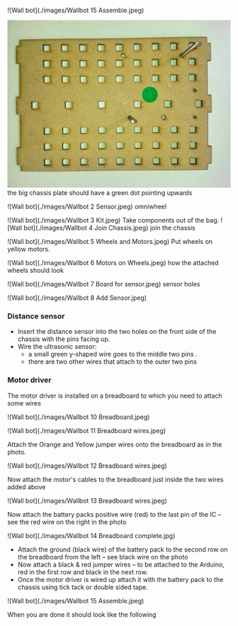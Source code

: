 

![Wall bot](./images/Wallbot 15 Assemble.jpeg)


![Wall bot](./images/Wallbot1_Chassis.jpeg)
the big chassis plate should have a green dot pointing upwards

![Wall bot](./images/Wallbot 2 Sensor.jpeg)
omniwheel

![Wall bot](./images/Wallbot 3 Kit.jpeg)
Take components out of the bag.
![Wall bot](./images/Wallbot 4 Join Chassis.jpeg)
join the chassis

![Wall bot](./images/Wallbot 5 Wheels and Motors.jpeg)
Put wheels on yellow motors.

![Wall bot](./images/Wallbot 6 Motors on Wheels.jpeg)
how the attached wheels should look

![Wall bot](./images/Wallbot 7 Board for sensor.jpeg)
sensor holes

![Wall bot](./images/Wallbot 8 Add Sensor.jpeg)

### Distance sensor

* Insert the distance sensor into the two holes on the front side of the chassis with the pins facing up.
* Wire the ultrasonic sensor:
	* a small green y-shaped wire goes to the middle two pins .
	* there are two other wires that attach to the outer two pins

### Motor driver

The motor driver is installed on a breadboard to which you need to attach some wires

![Wall bot](./images/Wallbot 10 Breadboard.jpeg)


![Wall bot](./images/Wallbot 11 Breadboard wires.jpeg)

Attach the Orange and Yellow jumper wires onto the breadboard as in the photo.
	
![Wall bot](./images/Wallbot 12 Breadboard wires.jpeg)

Now attach the motor's cables to the breadboard just inside the  two wires added above

![Wall bot](./images/Wallbot 13 Breadboard wires.jpeg)

Now attach the battery packs positive wire (red) to the last pin of the IC – see the red wire on the right in the photo

![Wall bot](./images/Wallbot 14 Breadboard complete.jpg)

* Attach the ground (black wire) of the battery pack to the second row on the breadboard from the left – see black wire on    the photo
* Now attach a black & red jumper wires – to be attached to the Arduino, red in the first row and black in the next row.  
* Once the motor driver is wired up attach it with the battery pack to the chassis using tick tack or double sided tape.

![Wall bot](./images/Wallbot 15 Assemble.jpeg)

When you are done it should look like the following
